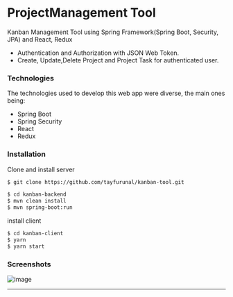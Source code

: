 # ProjectManagement Tool
Kanban Management Tool using Spring Framework(Spring Boot, Security, JPA) and React, Redux

* Authentication and Authorization with JSON Web Token.
* Create, Update,Delete Project and Project Task for authenticated user.

### Technologies

The technologies used to develop this web app were diverse, the main ones being:

- Spring Boot
- Spring Security
- React
- Redux

### Installation
 
Clone and install server

```sh
$ git clone https://github.com/tayfurunal/kanban-tool.git

$ cd kanban-backend
$ mvn clean install
$ mvn spring-boot:run
```

install client

```sh
$ cd kanban-client
$ yarn
$ yarn start
```

### Screenshots

![image](https://media.giphy.com/media/RlOKPy3rvQTL1VqbiT/giphy.gif)

---
